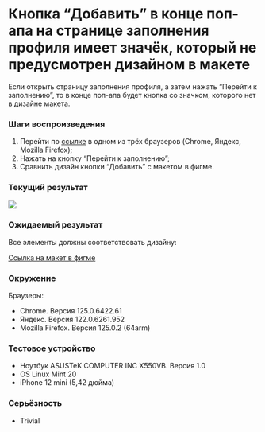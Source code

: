 
# Кнопка “Добавить” в конце поп-апа на странице заполнения профиля имеет значёк, который не предусмотрен дизайном в макете

Если открыть страницу заполнения профиля, а затем нажать “Перейти к заполнению”, то в конце поп-апа будет кнопка со значком, которого нет в дизайне макета.

### Шаги воспроизведения

1. Перейти по [ссылке](http://landing.hh-demo.np-internal.ru/) в одном из трёх браузеров (Chrome, Яндекс, Mozilla Firefox);
2. Нажать на кнопку “Перейти к заполнению”;
3. Сравнить дизайн кнопки “Добавить” с макетом в фигме.

### Текущий результат

![](https://lh7-us.googleusercontent.com/docsz/AD_4nXdaaFBw6iDpNAP75Hpf26-kEIJWQNf9BT80M-u9ifjlOf0V-5SGtS6abCXkLjMsLTYEehBp2Glg6CS5ygMvO1tKGfYYve7Y6RDEjxNO-6ARPJTQggNeHdUcZd8nJnqIb0YUHhrLO3SXEH1ZHi5bk_bpALMB?key=qzDQ_TDLiXL3CzkewH_q_A)

### Ожидаемый результат

Все элементы должны соответствовать дизайну:

[Ссылка на макет в фигме](https://www.figma.com/design/Y4bDSYRs6RcQOUstBjgzlH/%D0%9D%D0%B0%D0%9F%D0%BE%D0%BF%D1%80%D0%B0%D0%B2%D0%BA%D1%83---%D1%82%D0%B5%D1%81%D1%82%D0%BE%D0%B2%D0%BE%D0%B5-%D0%B7%D0%B0%D0%B4%D0%B0%D0%BD%D0%B8%D0%B5-%D0%B4%D0%BB%D1%8F-%D0%B2%D0%B5%D1%80%D1%81%D1%82%D0%B0%D0%BB%D1%8C%D1%89%D0%B8%D0%BA%D0%B0?node-id=0-1&viewport=509%252C302%252C)

### Окружение

Браузеры:

- Chrome. Версия 125.0.6422.61
- Яндекс. Версия 122.0.6261.952
- Mozilla Firefox. Версия 125.0.2 (64arm)

### Тестовое устройство

- Ноутбук ASUSTeK COMPUTER INC X550VB. Версия 1.0
- OS Linux Mint 20
- iPhone 12 mini (5,42 дюйма)

### Серьёзность

- Trivial
